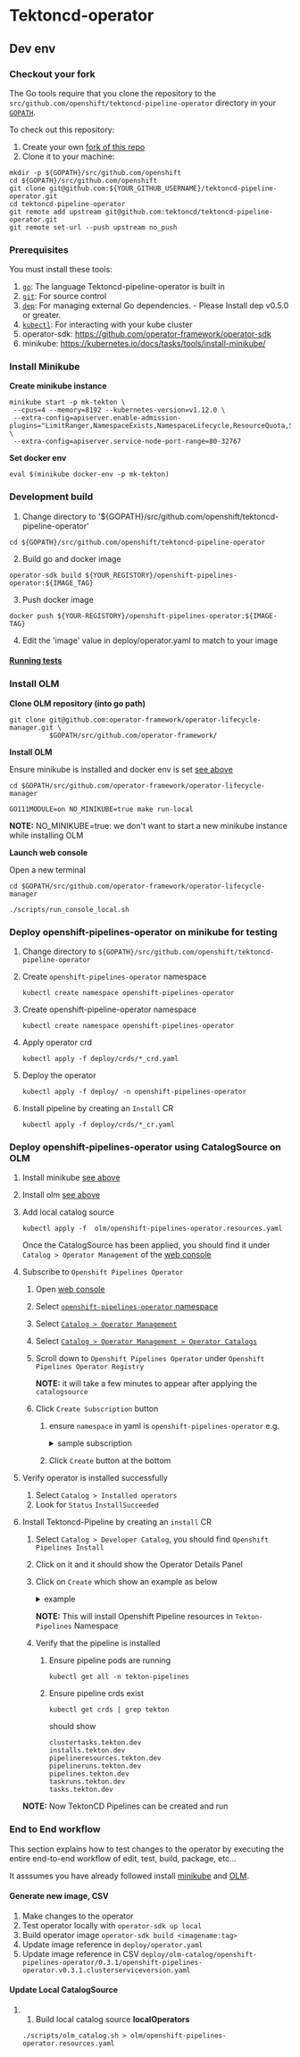 # Tektoncd-operator

## Dev env

### Checkout your fork

The Go tools require that you clone the repository to the
`src/github.com/openshift/tektoncd-pipeline-operator` directory in your
[`GOPATH`](https://github.com/golang/go/wiki/SettingGOPATH).

To check out this repository:

1. Create your own
   [fork of this repo](https://help.github.com/articles/fork-a-repo/)
1. Clone it to your machine:

```shell
mkdir -p ${GOPATH}/src/github.com/openshift
cd ${GOPATH}/src/github.com/openshift
git clone git@github.com:${YOUR_GITHUB_USERNAME}/tektoncd-pipeline-operator.git
cd tektoncd-pipeline-operator
git remote add upstream git@github.com:tektoncd/tektoncd-pipeline-operator.git
git remote set-url --push upstream no_push
```

### Prerequisites
You must install these tools:

1. [`go`](https://golang.org/doc/install): The language Tektoncd-pipeline-operator is
   built in
1. [`git`](https://help.github.com/articles/set-up-git/): For source control
1. [`dep`](https://github.com/golang/dep): For managing external Go
   dependencies. - Please Install dep v0.5.0 or greater.
1. [`kubectl`](https://kubernetes.io/docs/tasks/tools/install-kubectl/): For
   interacting with your kube cluster
1. operator-sdk: https://github.com/operator-framework/operator-sdk
1. minikube: https://kubernetes.io/docs/tasks/tools/install-minikube/

### Install Minikube

**Create minikube instance**

```
minikube start -p mk-tekton \
 --cpus=4 --memory=8192 --kubernetes-version=v1.12.0 \
 --extra-config=apiserver.enable-admission-plugins="LimitRanger,NamespaceExists,NamespaceLifecycle,ResourceQuota,ServiceAccount,DefaultStorageClass,MutatingAdmissionWebhook"  \
 --extra-config=apiserver.service-node-port-range=80-32767
```

**Set docker env**

```
eval $(minikube docker-env -p mk-tekton)
```

### Development build

1. Change directory to '${GOPATH}/src/github.com/openshift/tektoncd-pipeline-operator'
```
cd ${GOPATH}/src/github.com/openshift/tektoncd-pipeline-operator
```
2. Build go and docker image
```
operator-sdk build ${YOUR_REGISTORY}/openshift-pipelines-operator:${IMAGE_TAG}
```
3. Push docker image
```
docker push ${YOUR-REGISTORY}/openshift-pipelines-operator:${IMAGE-TAG}
```
4. Edit the 'image' value in deploy/operator.yaml to match to your image

#### [Running tests](docs/tests.md)

### Install OLM

**Clone OLM repository (into go path)**

```
git clone git@github.com:operator-framework/operator-lifecycle-manager.git \
          $GOPATH/src/github.com/operator-framework/
```

**Install OLM**

Ensure minikube is installed and docker env is set [see above](#install-minikube)

```
cd $GOPATH/src/github.com/operator-framework/operator-lifecycle-manager
```
```
GO111MODULE=on NO_MINIKUBE=true make run-local
```
**NOTE:** NO_MINIKUBE=true: we don't want to start a new minikube instance while installing OLM

**Launch web console**

Open a new terminal

```
cd $GOPATH/src/github.com/operator-framework/operator-lifecycle-manager
```

```
./scripts/run_console_local.sh
```

### Deploy openshift-pipelines-operator on minikube for testing

1. Change directory to `${GOPATH}/src/github.com/openshift/tektoncd-pipeline-operator`

1. Create `openshift-pipelines-operator` namespace

   `kubectl create namespace openshift-pipelines-operator`

1. Create openshift-pipeline-operator namespace

   `kubectl create namespace openshift-pipelines-operator`

1. Apply operator crd

   `kubectl apply -f deploy/crds/*_crd.yaml`

1. Deploy the operator

    `kubectl apply -f deploy/ -n openshift-pipelines-operator`

1. Install pipeline by creating an `Install` CR

    `kubectl apply -f deploy/crds/*_cr.yaml`

### Deploy openshift-pipelines-operator using CatalogSource on OLM

1. Install minikube [see above](#install-minikube)
1. Install olm [see above](#install-olm)
1. Add local catalog source

    `kubectl apply -f  olm/openshift-pipelines-operator.resources.yaml`

    Once the CatalogSource has been applied, you should find it
    under `Catalog > Operator Management`  of the [web console]

1. Subscribe to `Openshift Pipelines Operator`
    1. Open [web console]
    1. Select [`openshift-pipelines-operator` namespace](http://localhost:9000/status/ns/openshift-pipelines-operator)
    1. Select [`Catalog > Operator Management`](http://0.0.0.0:9000/operatormanagement/ns/openshift-pipelines-operator)
    1. Select [`Catalog > Operator Management > Operator Catalogs`](http://0.0.0.0:9000/operatormanagement/ns/openshift-pipelines-operator/catalogsources)
    1. Scroll down to `Openshift Pipelines Operator` under `Openshift Pipelines Operator Registry`

        **NOTE:** it will take a few minutes to appear after applying the `catalogsource`

    1. Click `Create Subscription` button
        1. ensure `namespace` in yaml is `openshift-pipelines-operator` e.g.
            <details>
              <summary> sample subscription </summary>

              ```yaml
                apiVersion: operators.coreos.com/v1alpha1
                kind: Subscription
                metadata:
                  generateName: openshift-pipelines-operator-
                  namespace: openshift-pipelines-operator
                spec:
                  source: openshift-pipelines-operator-registry
                  sourceNamespace: openshift-pipelines-operator
                  name: openshift-pipelines-operator
                  startingCSV: openshift-pipelines-operator.v0.3.1
                  channel: alpha
              ```
            </details>
        1. Click `Create` button at the bottom

  1. Verify operator is installed successfully
      1. Select `Catalog > Installed operators`
      1. Look for `Status` `InstallSucceeded`

1. Install Tektoncd-Pipeline by creating an `install` CR
    1. Select `Catalog > Developer Catalog`, you should find `Openshift Pipelines Install`
    1. Click on it and it should show the Operator Details Panel
    1. Click on `Create` which show an example as below
        <details>
        <summary> example </summary>

        ```yaml
            apiVersion: tekton.dev/v1alpha1
            kind: Install
            metadata:
            name: pipelines-install
            namespace: openshift-pipelines-operator
            spec: {}
        ```
        </details>

        **NOTE:** This will install Openshift Pipeline resources in `Tekton-Pipelines` Namespace
    1. Verify that the pipeline is installed
        1. Ensure pipeline pods are running

           `kubectl get all -n tekton-pipelines`

        1. Ensure pipeline crds exist

           `kubectl get crds | grep tekton`

           should show

           ```shell
           clustertasks.tekton.dev
           installs.tekton.dev
           pipelineresources.tekton.dev
           pipelineruns.tekton.dev
           pipelines.tekton.dev
           taskruns.tekton.dev
           tasks.tekton.dev
           ```
    **NOTE:** Now TektonCD Pipelines can be created and run

### End to End workflow

This section explains how to test changes to the operator by executing the entire end-to-end workflow of edit, test, build, package, etc... 

It asssumes you have already followed install [minikube](#install-minikube) and [OLM](#install-olm).

#### Generate new image, CSV

1. Make changes to the operator
1. Test operator locally with `operator-sdk up local`
1. Build operator image `operator-sdk build <imagename:tag>`
1. Update image reference in `deploy/operator.yaml`
1. Update image reference in CSV `deploy/olm-catalog/openshift-pipelines-operator/0.3.1/openshift-pipelines-operator.v0.3.1.clusterserviceversion.yaml`

#### Update Local CatalogSource

1. 1. Build local catalog source **localOperators**

    `./scripts/olm_catalog.sh > olm/openshift-pipelines-operator.resources.yaml`

[web console]: http://localhost:9000
